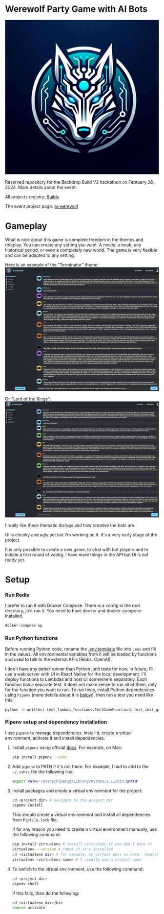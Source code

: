 # Werewolf Party Game with AI Bots

<img src="images/werewolf-ai-logo-1.webp" width="600">

Reserved repository for the Backdrop Build V3 hackathon on February 26, 2024. More details about the event.

All projects registry: [Builds](https://backdropbuild.com/builds)

The event project page: [ai-werewolf](https://backdropbuild.com/v3/ai-werewolf)

# Gameplay

What is nice about this game is complete freedom in the themes and roleplay. You can create any setting you want. A movie, a book, any historical period, or even a completely new world. The game is very flexible and can be adapted to any setting. 

Here is an example of the "Terminator" theme:
<img src="images/screen2.png">

Or "Lord of the Rings":
<img src="images/screen3.png">

I really like these thematic dialogs and how creative the bots are. 

UI is chunky and ugly yet but I'm working on it. It's a very early stage of the project.

It is only possible to create a new game, to chat with bot players and to initiate a first round of voting. I have more things in the API but UI is not ready yet.

# Setup

### Run Redis

I prefer to run it with Docker Compose. There is a config in the root directory, just run it. You need to have docker
and docker-compose installed.

```bash
docker-compose up
```

### Run Python functions

Before running Python code, rename the [.env.template](.env.template) file into `.env` and fill in the values. All
environmental variables from it will be loaded by functions and used to talk to the external APIs (Redis, OpenAI).

I don't have any better runner than Python junit tests for now. In future, I'll use a web server with UI in React Native
for the local development. I'll deploy functions to Lambdas and host UI somewhere separately.
Each function has a separate test. It does not make sense to run all of them, only for the function you want to run.
To run tests, install Python dependencies using `Pipenv` (more details about it is [below](#pipenv_setup)), then run a
test you need like this:

   ```bash
   python -m unittest test_lambda_functions.TestGameFunctions.test_init_game
   ```

### <a id="pipenv_setup"></a>Pipenv setup and dependency installation

I use `pipenv` to manage dependencies. Install it, create a virtual environment, activate it and install dependencies.

1. Install `pipenv` using official [docs](https://pipenv.pypa.io/en/latest/install/#installing-pipenv). For example, on
   Mac:
    ```bash
    pip install pipenv --user
    ```

2. Add `pipenv` to PATH if it's not there. For example, I had to add to the `~/.zshrc` file the following line:
    ```bash
    export PATH="/Users/hiper2d/Library/Python/3.11/bin:$PATH"
    ```

3. Install packages and create a virtual environment for the project:
    ```bash
    cd <project dir> # navigate to the project dir
    pipenv install
    ```
   This should create a virtual environment and install all dependencies from `Pipfile.lock` file.

   If for any reason you need to create a virtual environment manually, use the following command:
    ```bash
    pip install virtualenv # install virtualenv if you don't have it
    virtualenv --version # check if it's installed
    cd <virtualenv dir> # for example, my virtual envs as here: /Users/hiper2d/.local/share/virtualenvs
    virtualenv <virtualenv name> # I usually use a project name
    ```

4. To swtich to the virtual environment, use the following command:
    ```bash
    cd <project dir>
    pipenv shell
    ```
   If this fails, then do the following:
    ```bash
    cd <virtualenv dir>/bin
    source activate
    ```